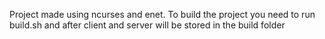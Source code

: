 Project made using ncurses and enet.
To build the project you need to run build.sh and after client and server will be stored in the build folder
